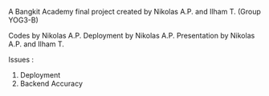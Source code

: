 A Bangkit Academy final project created by Nikolas A.P. and Ilham T. (Group YOG3-B)

Codes by Nikolas A.P.
Deployment by Nikolas A.P.
Presentation by Nikolas A.P. and Ilham T.

Issues :
1. Deployment
2. Backend Accuracy
